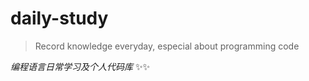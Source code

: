 # daily-study
>Record knowledge everyday, especial about programming code

*编程语言日常学习及个人代码库*  :sparkles::sparkles:
